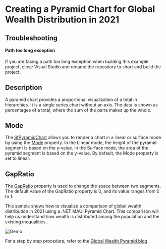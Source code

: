 
# Creating a Pyramid Chart for Global Wealth Distribution in 2021

## Troubleshooting
#### Path too long exception
If you are facing a path too long exception when building this example project, close Visual Studio and rename the repository to short and build the project.

## Description 
A pyramid chart provides a proportional visualization of a total in hierarchies. It is a single series chart without an axis. The data is shown as percentages of a total, where the sum of the parts makes up the whole.

## Mode

The [SfPyramidChart](https://help.syncfusion.com/cr/maui/Syncfusion.Maui.Charts.SfPyramidChart.html) allows you to render a chart in a linear or surface mode by using the [Mode](https://help.syncfusion.com/cr/maui/Syncfusion.Maui.Charts.SfPyramidChart.html#Syncfusion_Maui_Charts_SfPyramidChart_Mode) property. In the Linear mode, the height of the pyramid segment is based on the y-value. In the Surface mode, the area of the pyramid segment is based on the y-value. By default, the Mode property is set to linear.

## GapRatio 

The [GapRatio](https://help.syncfusion.com/cr/maui/Syncfusion.Maui.Charts.SfPyramidChart.html#Syncfusion_Maui_Charts_SfPyramidChart_GapRatio) property is used to change the space between two segments. The default value of the GapRatio property is 0, and its value ranges from 0 to 1.

This sample shows how to visualize a comparison of global wealth distribution in 2021 using a .NET MAUI Pyramid Chart. This comparison will help us understand how wealth is distributed among the population and the existing inequalities.

![Demo](https://github.com/SyncfusionExamples/Creating-a-Pyramid-Chart-for-Global-Wealth-Distribution-in-2021/assets/103025761/40e59934-b6b3-4f3e-80ca-b4b31cc765ae)

For a step by step procedure, refer to the [Global Wealth Pyramid blog](https://www.syncfusion.com/blogs/post/dotnet-maui-pyramid-chart-visualize-global-wealth-distribution.aspx).
